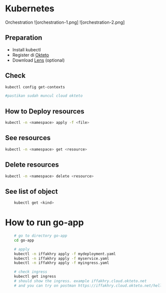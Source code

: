 # Kubernetes
Orchestration
![orchestration-1.png]
![orchestration-2.png]

## Preparation

- Install kubectl
- Register di [Okteto](https://cloud.okteto.com/#/login)
- Download [Lens](https://k8slens.dev/) (optional)

## Check

```bash
kubectl config get-contexts

#pastikan sudah muncul cloud okteto
```

## How to Deploy resources

```bash
kubectl -n <namespace> apply -f <file>
```

## See resources

```bash
kubectl -n <namespace> get <resource>
```

## Delete resources

```bash
kubectl -n <namespace> delete <resource>
```

## See list of object
```bash
    kubectl get <kind>
```

# How to run go-app
```bash
    # go to directory go-app
    cd go-app

    # apply
    kubectl -n iffakhry apply -f mydeployment.yaml
    kubectl -n iffakhry apply -f myservice.yaml
    kubectl -n iffakhry apply -f myingress.yaml

    # check ingress
    kubectl get ingress
    # should show the ingress. example iffakhry.cloud.okteto.net
    # and you can try on postman https://iffakhry.cloud.okteto.net/hello

```